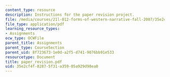 ```yaml
---
content_type: resource
description: Instructions for the paper revision project.
file: /media/courses/21l-012-forms-of-western-narrative-fall-2007/35e2cf4f82875f31a35905a929d98ea0_paper_revision.pdf
file_type: application/pdf
learning_resource_types:
- Assignments
ocw_type: OCWFile
parent_title: Assignments
parent_type: CourseSection
parent_uid: 8f723673-1e0d-a2f5-d741-9076bb91e533
resourcetype: Document
title: paper_revision.pdf
uid: 35e2cf4f-8287-5f31-a359-05a929d98ea0
---
```

